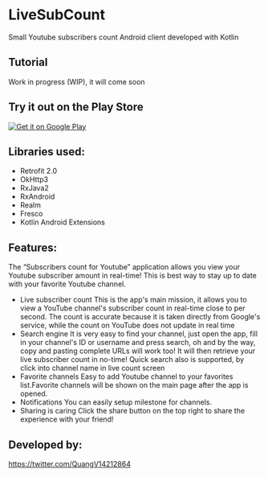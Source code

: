 # LiveSubCount
Small Youtube subscribers count Android client developed with Kotlin
## Tutorial 
Work in progress (WIP), it will come soon
## Try it out on the Play Store
[![Get it on Google Play][googleplay_store_badge]][demo_app]
## Libraries used:
- Retrofit 2.0
- OkHttp3
- RxJava2
- RxAndroid
- Realm
- Fresco
- Kotlin Android Extensions

## Features:
The “Subscribers count for Youtube” application allows you view your Youtube subscriber amount in real-time! This is best way to stay up to date with your favorite Youtube channel.

- Live subscriber count
This is the app's main mission, it allows you to view a YouTube channel's subscriber count in real-time close to per second. The count is accurate because it is taken directly from Google's service, while the count on YouTube does not update in real time
- Search engine
It is very easy to find your channel, just open the app, fill in your channel's ID or username and press search, oh and by the way, copy and pasting complete URLs will work too! It will then retrieve your live subscriber count in no-time! 
Quick search also is supported, by click into channel name in live count screen
- Favorite channels
Easy to add Youtube channel to your favorites list.Favorite channels will be shown on the main page after the app is opened.
- Notifications
You can easily setup milestone for channels.
- Sharing is caring
Click the share button on the top right to share the experience with your friend!

## Developed by: 
https://twitter.com/QuangV14212864

[googleplay_store_badge]: http://www.android.com/images/brand/get_it_on_play_logo_large.png
[demo_app]: https://play.google.com/store/apps/details?id=net.live.sub&referrer=utm_source%3Dgithub
